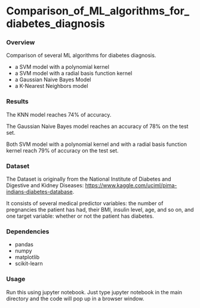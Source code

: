 # Comparison_of_ML_algorithms_for_diabetes_diagnosis

### Overview

Comparison of several ML algorithms for diabetes diagnosis.

- a SVM model with a polynomial kernel
- a SVM model with a radial basis function kernel
- a Gaussian Naive Bayes Model
- a K-Nearest Neighbors model

### Results

The KNN model reaches 74% of accuracy.

The Gaussian Naive Bayes model reaches an accuracy of 78% on the test set.

Both SVM model with a polynomial kernel and with a radial basis function kernel reach 79% of accuracy on the test set.

### Dataset

The Dataset is originally from the National Institute of Diabetes and Digestive and Kidney Diseases: https://www.kaggle.com/uciml/pima-indians-diabetes-database.

It consists of several medical predictor variables: the number of pregnancies the patient has had, their BMI, insulin level, age, and so on, and one target variable: whether or not the patient has diabetes.

### Dependencies

- pandas
- numpy
- matplotlib
- scikit-learn

### Usage

Run this using jupyter notebook. Just type jupyter notebook in the main directory and the code will pop up in a browser window.
